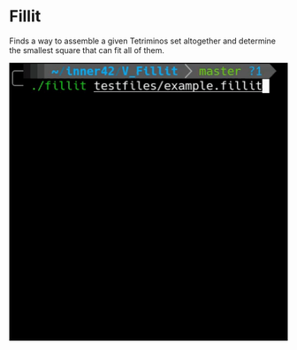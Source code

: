 # Fillit
Finds a way to assemble a given Tetriminos set altogether and determine the smallest square that can fit all of them. 

![](V_Fillit/fillit.gif?raw=true "fillit")
